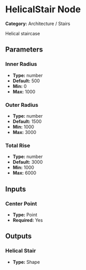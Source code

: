
# HelicalStair Node

**Category:** Architecture / Stairs

Helical staircase

## Parameters


### Inner Radius
- **Type:** number
- **Default:** 500
- **Min:** 0
- **Max:** 1000



### Outer Radius
- **Type:** number
- **Default:** 1500
- **Min:** 1000
- **Max:** 3000



### Total Rise
- **Type:** number
- **Default:** 3000
- **Min:** 1000
- **Max:** 6000



## Inputs


### Center Point
- **Type:** Point
- **Required:** Yes



## Outputs


### Helical Stair
- **Type:** Shape




